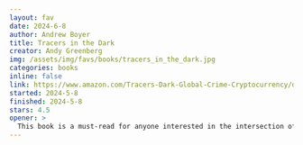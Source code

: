```yaml
---
layout: fav
date: 2024-6-8
author: Andrew Boyer
title: Tracers in the Dark
creator: Andy Greenberg
img: /assets/img/favs/books/tracers_in_the_dark.jpg
categories: books
inline: false
link: https://www.amazon.com/Tracers-Dark-Global-Crime-Cryptocurrency/dp/0385548095
started: 2024-5-8
finished: 2024-5-8
stars: 4.5
opener: >
  This book is a must-read for anyone interested in the intersection of technology and crime. Andy Greenberg does a fantastic job of weaving together the stories of the people behind the world's most notorious hacks and the technologies that enable them. The book is a thrilling read that will keep you on the edge of your seat from start to finish.
---
```

